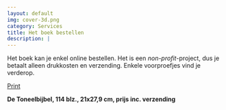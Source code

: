 ```yaml
---
layout: default
img: cover-3d.png
category: Services
title: Het boek bestellen
description: |
---
```

Het boek kan je enkel online bestellen. Het is een *non-profit*-project, dus je betaalt alleen drukkosten en verzending. Enkele voorproefjes vind je verderop.

<a title="Peecho" href="http://www.peecho.com/" class="peecho-print-button" 
data-filetype="pdf" data-width="210.0" data-height="297.0" 
data-pages="114" data-publication="365249" data-currency="EUR" data-locale="nl_NL" data-offering="189421">Print</a>

<script type="text/javascript">
(function() {
var p=document.createElement("script");p.type="text/javascript";p.async=true;
var h=("https:"==document.location.protocol?"https://":"http://");
p.src=h+"d3aln0nj58oevo.cloudfront.net/button/script/13963814671779.js";
var s=document.getElementsByTagName("script")[0];s.parentNode.insertBefore(p,s);
}).call(this);
</script>

**De Toneelbijbel, 114 blz., 21x27,9 cm, prijs inc. verzending**
